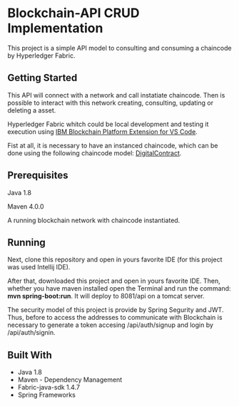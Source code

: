 # Blockchain-API CRUD Implementation

This project is a simple API model to consulting and consuming a chaincode by Hyperledger Fabric.

## Getting Started

This API will connect with a network and call instatiate chaincode. Then is possible to interact with this network creating, consulting, updating or deleting a asset.

Hyperledger Fabric whitch could be local development and testing it execution using 
[IBM Blockchain Platform Extension for VS Code](https://marketplace.visualstudio.com/items?itemName=IBMBlockchain.ibm-blockchain-platform).

Fist at all, it is necessary to have an instanced chaincode, which can be done using the following chaincode model: 
[DigitalContract](https://github.com/rafael-lima-rodrigues/DigitalContract).

## Prerequisites

Java 1.8

Maven 4.0.0

A running blockchain network with chaincode instantiated.

## Running

Next, clone this repository and open in yours favorite IDE (for this project was used Intellij IDE).

After that, downloaded this project and open in yours favorite IDE. Then, whether you have maven installed open the Terminal and run the command: **mvn spring-boot:run**.
It will deploy to 8081/api on a tomcat server.

The security model of this project is provide by Spring Segurity and JWT. Thus, before to access the addresses to communicate with Blockchain is necessary to generate a token accesing /api/auth/signup and login by /api/auth/signin.

## Built With
* Java 1.8
* Maven - Dependency Management
* Fabric-java-sdk 1.4.7
* Spring Frameworks
